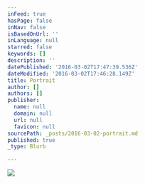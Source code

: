 ```yaml
---
inFeed: true
hasPage: false
inNav: false
isBasedOnUrl: ''
inLanguage: null
starred: false
keywords: []
description: ''
datePublished: '2016-03-02T17:47:39.536Z'
dateModified: '2016-03-02T17:46:28.149Z'
title: Portrait
author: []
authors: []
publisher:
  name: null
  domain: null
  url: null
  favicon: null
sourcePath: _posts/2016-03-02-portrait.md
published: true
_type: Blurb

---
```

![](https://the-grid-user-content.s3-us-west-2.amazonaws.com/cefce819-35f5-4800-bcba-6cc0e3d8a1e3.jpg)